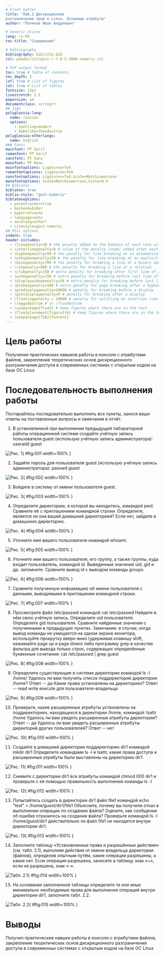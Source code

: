 ```yaml
---
# Front matter
title: "Лаб.2 Дискреционное
разграничение прав в Linux. Основные атрибуты"
author: "Поляков Иван Андреевич"

# Generic otions
lang: ru-RU
toc-title: "Содержание"

# Bibliography
bibliography: bib/cite.bib
csl: pandoc/csl/gost-r-7-0-5-2008-numeric.csl

# Pdf output format
toc: true # Table of contents
toc_depth: 2
lof: true # List of figures
lot: true # List of tables
fontsize: 12pt
linestretch: 1.5
papersize: a4
documentclass: scrreprt
## I18n
polyglossia-lang:
  name: russian
  options:
	- spelling=modern
	- babelshorthands=true
polyglossia-otherlangs:
  name: english
### Fonts
mainfont: PT Serif
romanfont: PT Serif
sansfont: PT Sans
monofont: PT Mono
mainfontoptions: Ligatures=TeX
romanfontoptions: Ligatures=TeX
sansfontoptions: Ligatures=TeX,Scale=MatchLowercase
monofontoptions: Scale=MatchLowercase,Scale=0.9
## Biblatex
biblatex: true
biblio-style: "gost-numeric"
biblatexoptions:
  - parentracker=true
  - backend=biber
  - hyperref=auto
  - language=auto
  - autolang=other*
  - citestyle=gost-numeric
## Misc options
indent: true
header-includes:
  - \linepenalty=10 # the penalty added to the badness of each line within a paragraph (no associated penalty node) Increasing the value makes tex try to have fewer lines in the paragraph.
  - \interlinepenalty=0 # value of the penalty (node) added after each line of a paragraph.
  - \hyphenpenalty=50 # the penalty for line breaking at an automatically inserted hyphen
  - \exhyphenpenalty=50 # the penalty for line breaking at an explicit hyphen
  - \binoppenalty=700 # the penalty for breaking a line at a binary operator
  - \relpenalty=500 # the penalty for breaking a line at a relation
  - \clubpenalty=150 # extra penalty for breaking after first line of a paragraph
  - \widowpenalty=150 # extra penalty for breaking before last line of a paragraph
  - \displaywidowpenalty=50 # extra penalty for breaking before last line before a display math
  - \brokenpenalty=100 # extra penalty for page breaking after a hyphenated line
  - \predisplaypenalty=10000 # penalty for breaking before a display
  - \postdisplaypenalty=0 # penalty for breaking after a display
  - \floatingpenalty = 20000 # penalty for splitting an insertion (can only be split footnote in standard LaTeX)
  - \raggedbottom # or \flushbottom
  - \usepackage{float} # keep figures where there are in the text
  - \floatplacement{figure}{H} # keep figures where there are in the text
  - \usepackage[T2A]{fontenc}
---
```


# Цель работы

Получение практических навыков работы в консоли с атрибутами файлов, закрепление теоретических основ дискреционного разграничения доступа в современных системах с открытым кодом на базе ОС Linux

# Последовательность выполнения работы

Постарайтесь последовательно выполнить все пункты, занося ваши ответы на поставленные вопросы и замечания в отчёт.
1. В установленной при выполнении предыдущей лабораторной работы
операционной системе создайте учётную запись пользователя guest (использую учётную запись администратора):
useradd guest

![Рис. 1](img2/1.png){ #fig:001 width=100% }

2. Задайте пароль для пользователя guest (использую учётную запись администратора):
passwd guest

![Рис. 2](img2/2.png){ #fig:002 width=100% }

3. Войдите в систему от имени пользователя guest.

![Рис. 3](img2/3.png){ #fig:003 width=100% }

4. Определите директорию, в которой вы находитесь, командой pwd. Сравните её с приглашением командной строки. Определите, является ли она
вашей домашней директорией? Если нет, зайдите в домашнюю директорию.

![Рис. 4](img2/4.png){ #fig:004 width=100% }

5. Уточните имя вашего пользователя командой whoami.

![Рис. 5](img2/5.png){ #fig:005 width=100% }

6. Уточните имя вашего пользователя, его группу, а также группы, куда входит пользователь, командой id. Выведенные значения uid, gid и др. запомните. Сравните вывод id с выводом команды groups.

![Рис. 6](img2/6.png){ #fig:006 width=100% }

7. Сравните полученную информацию об имени пользователя с данными,
выводимыми в приглашении командной строки.

![Рис. 7](img2/7.png){ #fig:007 width=100% }

8. Просмотрите файл /etc/passwd командой
cat /etc/passwd
Найдите в нём свою учётную запись. Определите uid пользователя.
Определите gid пользователя. Сравните найденные значения с полученными в предыдущих пунктах.
Замечание: в случае, когда вывод команды не умещается на одном
экране монитора, используйте прокрутку вверх–вниз (удерживая клавишу shift, нажимайте page up и page down) либо программу grep в
качестве фильтра для вывода только строк, содержащих определённые
буквенные сочетания:
cat /etc/passwd | grep guest

![Рис. 8](img2/8.png){ #fig:008 width=100% }

9. Определите существующие в системе директории командой
ls -l /home/
Удалось ли вам получить список поддиректорий директории /home?
Ответ -- да
Какие права установлены на директориях?
Ответ -- read write execute для пользователя-владельца 

![Рис. 9](img2/9.png){ #fig:009 width=100% }

10. Проверьте, какие расширенные атрибуты установлены на поддиректориях, находящихся в директории /home, командой:
lsattr /home
Удалось ли вам увидеть расширенные атрибуты директории?
Ответ -- да
Удалось ли вам увидеть расширенные атрибуты директорий других
пользователей?
Ответ -- нет

![Рис. 10](img2/10.png){ #fig:010 width=100% }

11. Создайте в домашней директории поддиректорию dir1 командой
mkdir dir1
Определите командами ls -l и lsattr, какие права доступа и расширенные атрибуты были выставлены на директорию dir1.

![Рис. 11](img2/11.png){ #fig:011 width=100% }

12. Снимите с директории dir1 все атрибуты командой
chmod 000 dir1
и проверьте с её помощью правильность выполнения команды
ls -l

![Рис. 12](img2/12.png){ #fig:012 width=100% }

13. Попытайтесь создать в директории dir1 файл file1 командой
echo "test" > /home/guest/dir1/file1
Объясните, почему вы получили отказ в выполнении операции по созданию файла?
Оцените, как сообщение об ошибке отразилось на создании файла? Проверьте командой
ls -l /home/guest/dir1
действительно ли файл file1 не находится внутри директории dir1.

![Рис. 13](img2/13.png){ #fig:013 width=100% }

14. Заполните таблицу «Установленные права и разрешённые действия»
(см. табл. 2.1), выполняя действия от имени владельца директории (файлов), определив опытным путём, какие операции разрешены, а какие нет.
Если операция разрешена, занесите в таблицу знак «+», если не разрешена, знак «-».

![Табл. 2.1](img2/14.png){ #fig:014 width=100% }

15. На основании заполненной таблицы определите те или иные минимально необходимые права для выполнения операций внутри директории
dir1, заполните табл. 2.2.

![Табл. 2.2](img2/15.png){ #fig:015 width=100% }

# Выводы

Получил практические навыки работы в консоли с атрибутами файлов, закрепление теоретических основ дискреционного разграничения доступа в современных системах с открытым кодом на базе ОС Linux
